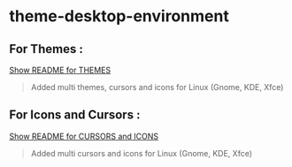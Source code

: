 # theme-desktop-environment

## For Themes :
[Show README for THEMES](https://github.com/PhineasPhreak/themes-desktop-environment/tree/master/themes)

> Added multi themes, cursors and icons for Linux (Gnome, KDE, Xfce)

## For Icons and Cursors :
[Show README for CURSORS and ICONS](https://github.com/PhineasPhreak/themes-desktop-environment/tree/master/icons)

> Added multi cursors and icons for Linux (Gnome, KDE, Xfce)
